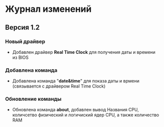 # Журнал изменений

## Версия 1.2

### Новый драйвер
- Добавлен драйвер **Real Time Clock** для получения даты и времени из BIOS


### Добавлена команда
- Добавлена команда "**date&time**" для показа даты и врмени (связывается с драйвером Real Time Clock)

### Обновление команды
- Обновлена команда **about**, добавлен вывод Названия CPU, количсетво физический и логичиский ядер CPU, а также количество RAM